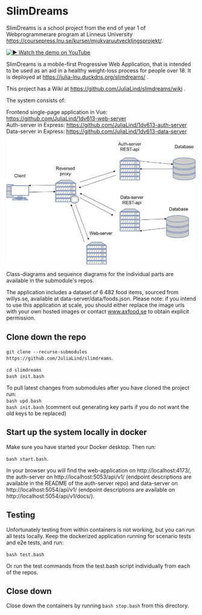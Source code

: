 # SlimDreams

SlimDreams is a school project from the end of year 1 of Webprogrammerare program at Linneus University https://coursepress.lnu.se/kurser/mjukvaruutvecklingsprojekt/.  
  
[![▶️ Watch the demo on YouTube](https://img.youtube.com/vi/LvBprixUYKY/hqdefault.jpg)](https://youtu.be/LvBprixUYKY)


  SlimDreams is a mobile-first Progressive Web Application, that is intended to be used as an aid in a healthy weight-loss process for people over 18. It is deployed at https://julia-lnu.duckdns.org/slimdreams/ .  

  This project has a Wiki at https://github.com/JuliaLind/slimdreams/wiki .  

The system consists of:  
  
Frontend single-page application in Vue: https://github.com/JuliaLind/1dv613-web-server  
Auth-server in Express: https://github.com/JuliaLind/1dv613-auth-server  
Data-server in Express: https://github.com/JuliaLind/1dv613-data-server  

![High-level diagram of the system](./.readme/system.drawio.png)  

Class-diagrams and sequence diagrams for the individual parts are available in the submodule's repos.  


The application includes a dataset of 6 482 food items, sourced from willys.se, available at data-server/data/foods.json. Please note: if you intend to use this application at scale, you should either replace the image urls with your own hosted images or contact www.axfood.se to obtain explicit permission.  


## Clone down the repo
```git clone --recurse-submodules https://github.com/JuliaLind/slimdreams```.   

```cd slimdreams```  
```bash init.bash```  

To pull latest changes from submodules after you have cloned the project run:  
```bash upd.bash```  
```bash init.bash``` (comment out generating key parts if you do not want the old keys to be replaced)

## Start up the system locally in docker

Make sure you have started your Docker desktop. Then run:  

 ```bash start.bash```.  


In your browser you will find the web-application on http://localhost:4173/, the auth-server on http://localhost:5053/api/v1/ (endpoint descriptions are available in the README of the auth-server repo) and data-server on http://localhost:5054/api/v1/ (endpoint descriptions are available on http://localhost:5054/api/v1/docs/).  

## Testing 

Unfortunately testing from within containers is not working, but you can run all tests locally. Keep the dockerized application running for scenario tests and e2e tests, and run: 

```bash test.bash```

Or run the test commands from the test.bash script individually from each of the repos.  

## Close down

Close down the containers by running ```bash stop.bash``` from this directory.  